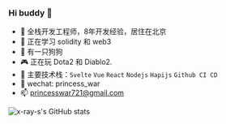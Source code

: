 ### Hi buddy 👋

- 🔭  全栈开发工程师，8年开发经验，居住在北京
- 🌱  正在学习 solidity 和 web3
- 🐶  有一只狗狗
- 🎮  正在玩 Dota2 和 Diablo2.
- 🤖  主要技术栈：`Svelte` `Vue` `React` `Nodejs` `Hapijs` `Github CI CD`
- 💬  wechat: princess_war
- 📫  princesswar721@gmail.com

![x-ray-s's GitHub stats](https://github-readme-stats.vercel.app/api?username=x-ray-s&show_icons=true&theme=radical)
